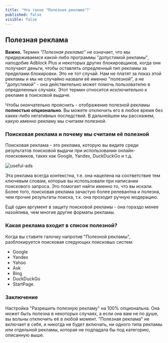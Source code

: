 ```yaml
---
title: 'Что такое "Полезная реклама"?'
published: false
visible: false
---
```


## Полезная реклама

**Важно.** Термин *"Полезная реклама"* не означает, что мы придерживаемся какой-либо программы "допустимой рекламы", наподобие Adblock Plus и некоторых других блокировщиков, когда они получают деньги, чтобы оставлять опредленный тип рекламы за пределами блокировки. Это не тот случай. Нам не платят за показ этой рекламы и мы не случайно назвали её именно "полезной", а не "допустимой" - она действительно может помочь пользователю в определенных случаях. Этот термин относится исключительно к рекламе в поисковой выдаче.

Чтобы окончательно прояснить - отображение полезной рекламы **полностью опционально**. Вы можете отключить его в любое время без каких-либо негативных последствий. В дальнейшем мы расскажем, какую именно рекламу мы считаем полезной.

### Поисковая реклама и почему мы считаем её полезной

Поисковая реклама - это реклама, которую вы видите среди результатов поисковой выдачи при использовании онлайн-поисковиков, таких как Google, Yandex, DuckDuckGo и т.д. 

![useful-ads](https://user-images.githubusercontent.com/28726429/27696874-7465be6c-5cfb-11e7-9672-99d20e4567db.png)

Эта реклама всегда контекстна, т.е. она нацелена на соответствие тем ключевым словам, которые вы использовали при написании поискового запроса. Это помогает найти именно то, что вы искали. Более того, поисковая реклама зачастую более релевантна и полезна, чем прочие результаты поиска, т.к. она проходит ручную модерацию.

Ещё один аргумент в защиту поисковой рекламы - она гораздо менее назойлива, чем многие другие форматы рекламы.

### Какая реклама входит в список полезной?

Когда вы ставите галочку напротив "Полезной рекламы", разблокируется поисковая следующих поисковых систем:

* Google             
* Yandex
* Yahoo
* Ask
* Bing
* DuckDuckGo
* StartPage.

### Заключение

Настройка "Разрешить полезную рекламу" на 100% опциональна. Она может быть полезна в некоторых случаях, а если она вам не по душе, вы вольны отключить её в любой момент. "Полезная реклама" не включает в себя, и никогда не будет включать, ни одного типа рекламы или отдельной рекламы, которая не подпадала бы под категорию, описанную выше.
